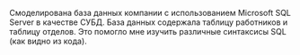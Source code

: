 Смоделирована база данных компании с использованием Microsoft SQL Server в качестве СУБД. База данных содержала таблицу работников и таблицу отделов. Это помогло мне изучить различные синтаксисы SQL (как видно из кода).
